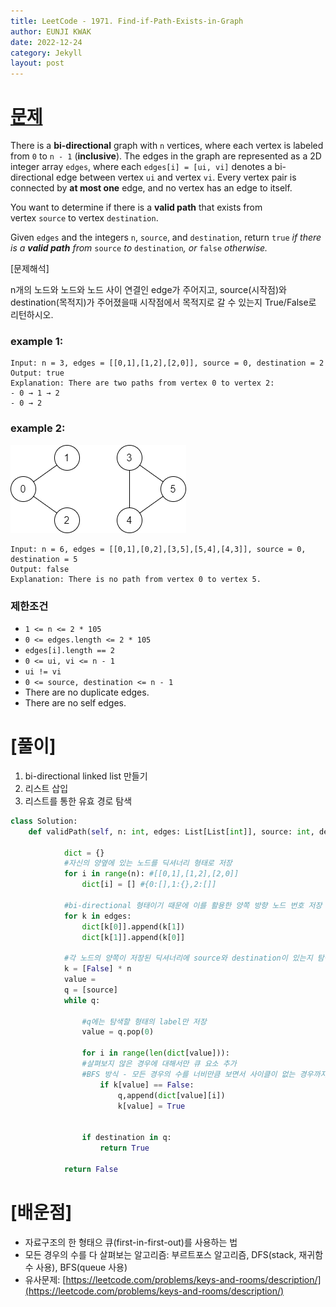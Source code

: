 ```yaml
---
title: LeetCode - 1971. Find-if-Path-Exists-in-Graph
author: EUNJI KWAK
date: 2022-12-24
category: Jekyll
layout: post
---
```


# [문제]([https://leetcode.com/problems/find-if-path-exists-in-graph/](https://leetcode.com/problems/find-if-path-exists-in-graph/))

There is a **bi-directional** graph with `n` vertices, where each vertex is labeled from `0` to `n - 1` (**inclusive**). The edges in the graph are represented as a 2D integer array `edges`, where each `edges[i] = [ui, vi]` denotes a bi-directional edge between vertex `ui` and vertex `vi`. Every vertex pair is connected by **at most one** edge, and no vertex has an edge to itself.

You want to determine if there is a **valid path** that exists from vertex `source` to vertex `destination`.

Given `edges` and the integers `n`, `source`, and `destination`, return `true` *if there is a **valid path** from* `source` *to* `destination`*, or* `false` *otherwise.*

[문제해석]

n개의 노드와 노드와 노드 사이 연결인 edge가 주어지고, source(시작점)와 destination(목적지)가 주어졌을때 시작점에서 목적지로 갈 수 있는지 True/False로 리턴하시오.

### example 1:

```
Input: n = 3, edges = [[0,1],[1,2],[2,0]], source = 0, destination = 2
Output: true
Explanation: There are two paths from vertex 0 to vertex 2:
- 0 → 1 → 2
- 0 → 2
```

### example 2:

![./GRAPH.png](./GRAPH.png)

```
Input: n = 6, edges = [[0,1],[0,2],[3,5],[5,4],[4,3]], source = 0, destination = 5
Output: false
Explanation: There is no path from vertex 0 to vertex 5.
```

### 제한조건

- `1 <= n <= 2 * 105`
- `0 <= edges.length <= 2 * 105`
- `edges[i].length == 2`
- `0 <= ui, vi <= n - 1`
- `ui != vi`
- `0 <= source, destination <= n - 1`
- There are no duplicate edges.
- There are no self edges.

# [풀이]

1. bi-directional linked list 만들기
2. 리스트 삽입
3. 리스트를 통한 유효 경로 탐색

```python
class Solution:
    def validPath(self, n: int, edges: List[List[int]], source: int, destination: int) -> bool:
			
			dict = {}
			#자신의 양옆에 있는 노드를 딕셔너리 형태로 저장
			for i in range(n): #[[0,1],[1,2],[2,0]]
				dict[i] = [] #{0:[],1:{},2:[]]

			#bi-directional 형태이기 때문에 이를 활용한 양쪽 방향 노드 번호 저장
			for k in edges:
				dict[k[0]].append(k[1])
				dict[k[1]].append(k[0]]

			#각 노드의 양쪽이 저장된 딕셔너리에 source와 destination이 있는지 탐색
			k = [False] * n
			value = 
			q = [source]
			while q:
				
				#q에는 탐색할 형태의 label만 저장
				value = q.pop(0)

				for i in range(len(dict[value])):
				#살펴보지 않은 경우에 대해서만 큐 요소 추가
				#BFS 방식 - 모든 경우의 수를 너비만큼 보면서 사이클이 없는 경우까지 탐색가능
					if k[value] == False:
						q,append(dict[value][i])
						k[value] = True

				
				if destination in q:
					return True

			return False
```

# [배운점]

- 자료구조의 한 형태으 큐(first-in-first-out)를 사용하는 법
- 모든 경우의 수를 다 살펴보는 알고리즘: 부르트포스 알고리즘, DFS(stack, 재귀함수 사용), BFS(queue 사용)
- 유사문제: [https://leetcode.com/problems/keys-and-rooms/description/](https://leetcode.com/problems/keys-and-rooms/description/)
